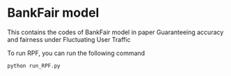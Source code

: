 # BankFair model
This contains the codes of BankFair model in paper Guaranteeing accuracy and fairness under Fluctuating User Traffic

To run RPF, you can run the following command

`python run_RPF.py`
